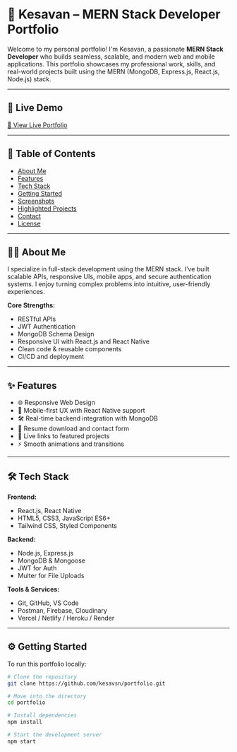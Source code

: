 # 🌟 Kesavan – MERN Stack Developer Portfolio

Welcome to my personal portfolio! I'm Kesavan, a passionate **MERN Stack Developer** who builds seamless, scalable, and modern web and mobile applications. This portfolio showcases my professional work, skills, and real-world projects built using the MERN (MongoDB, Express.js, React.js, Node.js) stack.

---

## 🚀 Live Demo

[🔗 View Live Portfolio](https://kesavansk-1.onrender.com)

---

## 📌 Table of Contents

- [About Me](#about-me)
- [Features](#features)
- [Tech Stack](#tech-stack)
- [Getting Started](#getting-started)
- [Screenshots](#screenshots)
- [Highlighted Projects](#highlighted-projects)
- [Contact](#contact)
- [License](#license)

---

## 🧑‍💻 About Me

I specialize in full-stack development using the MERN stack. I’ve built scalable APIs, responsive UIs, mobile apps, and secure authentication systems. I enjoy turning complex problems into intuitive, user-friendly experiences.

**Core Strengths:**
- RESTful APIs
- JWT Authentication
- MongoDB Schema Design
- Responsive UI with React.js and React Native
- Clean code & reusable components
- CI/CD and deployment

---

## ✨ Features

- 🌐 Responsive Web Design
- 📱 Mobile-first UX with React Native support
- 🛠️ Real-time backend integration with MongoDB
- 🧾 Resume download and contact form
- 🔗 Live links to featured projects
- ⚡ Smooth animations and transitions

---

## 🛠️ Tech Stack

**Frontend:**
- React.js, React Native
- HTML5, CSS3, JavaScript ES6+
- Tailwind CSS, Styled Components

**Backend:**
- Node.js, Express.js
- MongoDB & Mongoose
- JWT for Auth
- Multer for File Uploads

**Tools & Services:**
- Git, GitHub, VS Code
- Postman, Firebase, Cloudinary
- Vercel / Netlify / Heroku / Render

---

## ⚙️ Getting Started

To run this portfolio locally:

```bash
# Clone the repository
git clone https://github.com/kesavsn/portfolio.git

# Move into the directory
cd portfolio

# Install dependencies
npm install

# Start the development server
npm start
